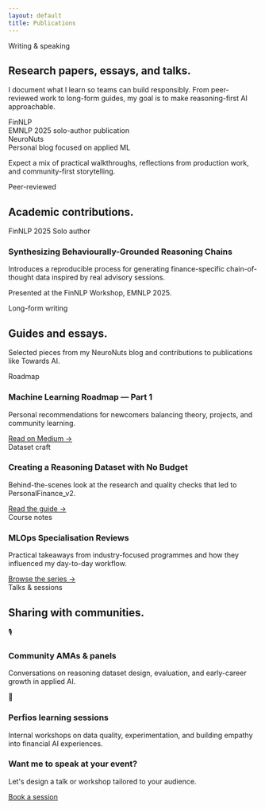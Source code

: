 ```yaml
---
layout: default
title: Publications
---
```


<section class="hero">
  <div class="container">
    <div class="hero-copy">
      <p class="hero-eyebrow">Writing & speaking</p>
      <h1 class="hero-title">Research papers, essays, and talks.</h1>
      <p class="hero-description">
        I document what I learn so teams can build responsibly. From peer-reviewed work to long-form guides,
        my goal is to make reasoning-first AI approachable.
      </p>
    </div>
    <div class="hero-card">
      <div class="hero-card-content">
        <div class="stat-block">
          <div>
            <div class="stat-number">FinNLP</div>
            <div class="stat-label">EMNLP 2025 solo-author publication</div>
          </div>
        </div>
        <div class="stat-block">
          <div>
            <div class="stat-number">NeuroNuts</div>
            <div class="stat-label">Personal blog focused on applied ML</div>
          </div>
        </div>
        <p class="hero-description">
          Expect a mix of practical walkthroughs, reflections from production work, and community-first storytelling.
        </p>
      </div>
    </div>
  </div>
</section>

<section class="section">
  <div class="container">
    <div class="section-header">
      <span class="section-eyebrow">Peer-reviewed</span>
      <h2 class="section-title">Academic contributions.</h2>
    </div>
    <div class="research-grid">
      <div class="research-card">
        <div class="card-meta">
          <span class="tag">FinNLP 2025</span>
          <span class="tag">Solo author</span>
        </div>
        <h3 class="card-title">Synthesizing Behaviourally-Grounded Reasoning Chains</h3>
        <p>Introduces a reproducible process for generating finance-specific chain-of-thought data inspired by real advisory sessions.</p>
        <p class="card-text">Presented at the FinNLP Workshop, EMNLP 2025.</p>
      </div>
    </div>
  </div>
</section>

<section class="section">
  <div class="container">
    <div class="section-header">
      <span class="section-eyebrow">Long-form writing</span>
      <h2 class="section-title">Guides and essays.</h2>
      <p class="section-description">Selected pieces from my NeuroNuts blog and contributions to publications like Towards AI.</p>
    </div>
    <div class="card-grid">
      <div class="card">
        <div class="card-meta">
          <span class="tag">Roadmap</span>
        </div>
        <h3 class="card-title">Machine Learning Roadmap — Part 1</h3>
        <p>Personal recommendations for newcomers balancing theory, projects, and community learning.</p>
        <a href="https://medium.com/@akhiltvsn" target="_blank" rel="noopener">Read on Medium →</a>
      </div>
      <div class="card">
        <div class="card-meta">
          <span class="tag">Dataset craft</span>
        </div>
        <h3 class="card-title">Creating a Reasoning Dataset with No Budget</h3>
        <p>Behind-the-scenes look at the research and quality checks that led to PersonalFinance_v2.</p>
        <a href="https://medium.com/@akhiltvsn" target="_blank" rel="noopener">Read the guide →</a>
      </div>
      <div class="card">
        <div class="card-meta">
          <span class="tag">Course notes</span>
        </div>
        <h3 class="card-title">MLOps Specialisation Reviews</h3>
        <p>Practical takeaways from industry-focused programmes and how they influenced my day-to-day workflow.</p>
        <a href="https://medium.com/@akhiltvsn" target="_blank" rel="noopener">Browse the series →</a>
      </div>
    </div>
  </div>
</section>

<section class="section">
  <div class="container">
    <div class="section-header">
      <span class="section-eyebrow">Talks & sessions</span>
      <h2 class="section-title">Sharing with communities.</h2>
    </div>
    <div class="card-grid">
      <div class="card">
        <div class="card-icon">🎙️</div>
        <h3 class="card-title">Community AMAs & panels</h3>
        <p>Conversations on reasoning dataset design, evaluation, and early-career growth in applied AI.</p>
      </div>
      <div class="card">
        <div class="card-icon">🏢</div>
        <h3 class="card-title">Perfios learning sessions</h3>
        <p>Internal workshops on data quality, experimentation, and building empathy into financial AI experiences.</p>
      </div>
    </div>
    <div class="cta">
      <div class="cta-text">
        <h3>Want me to speak at your event?</h3>
        <p>Let's design a talk or workshop tailored to your audience.</p>
      </div>
      <a class="button primary" href="{{ "/contact" | relative_url }}">Book a session</a>
    </div>
  </div>
</section>
